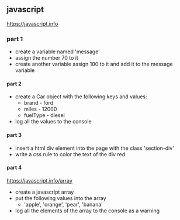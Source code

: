 ## javascript

https://javascript.info

### part 1
- create a variable named 'message'
- assign the number 70 to it
- create another variable assign 100 to it and add it to the message variable 

#### part 2
- create a Car object with the following keys and values:
  - brand - ford
  - miles - 12000
  - fuelType - diesel
- log all the values to the console

#### part 3

- insert a html div element into the page with the class 'section-div'
- write a css rule to color the text of the div red

#### part 4

https://javascript.info/array

- create a javascript array
- put the following values into the array
  - 'apple', 'orange', 'pear', 'banana'
- log all the elements of the array to the console as a warning

